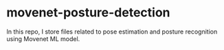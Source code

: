 # movenet-posture-detection
In this repo, I store files related to pose estimation and posture recognition using Movenet ML model.
